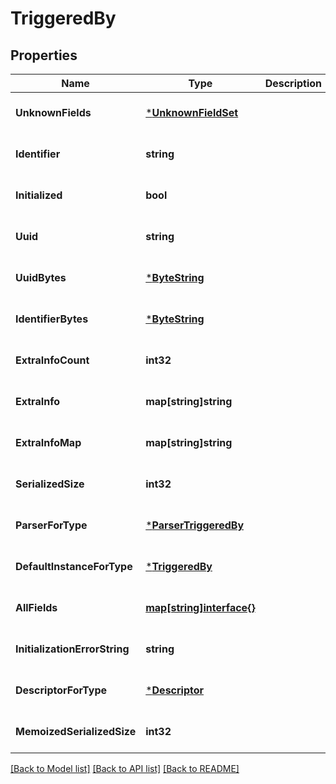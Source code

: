 # TriggeredBy

## Properties
Name | Type | Description | Notes
------------ | ------------- | ------------- | -------------
**UnknownFields** | [***UnknownFieldSet**](UnknownFieldSet.md) |  | [optional] [default to null]
**Identifier** | **string** |  | [optional] [default to null]
**Initialized** | **bool** |  | [optional] [default to null]
**Uuid** | **string** |  | [optional] [default to null]
**UuidBytes** | [***ByteString**](ByteString.md) |  | [optional] [default to null]
**IdentifierBytes** | [***ByteString**](ByteString.md) |  | [optional] [default to null]
**ExtraInfoCount** | **int32** |  | [optional] [default to null]
**ExtraInfo** | **map[string]string** |  | [optional] [default to null]
**ExtraInfoMap** | **map[string]string** |  | [optional] [default to null]
**SerializedSize** | **int32** |  | [optional] [default to null]
**ParserForType** | [***ParserTriggeredBy**](ParserTriggeredBy.md) |  | [optional] [default to null]
**DefaultInstanceForType** | [***TriggeredBy**](TriggeredBy.md) |  | [optional] [default to null]
**AllFields** | [**map[string]interface{}**](interface{}.md) |  | [optional] [default to null]
**InitializationErrorString** | **string** |  | [optional] [default to null]
**DescriptorForType** | [***Descriptor**](Descriptor.md) |  | [optional] [default to null]
**MemoizedSerializedSize** | **int32** |  | [optional] [default to null]

[[Back to Model list]](../README.md#documentation-for-models) [[Back to API list]](../README.md#documentation-for-api-endpoints) [[Back to README]](../README.md)

